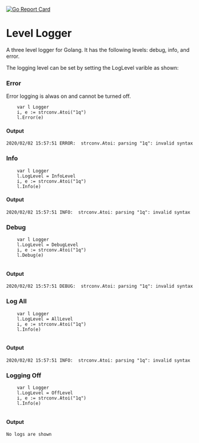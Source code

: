 [![Go Report Card](https://goreportcard.com/badge/github.com/Ulbora/Level_Logger)](https://goreportcard.com/report/github.com/Ulbora/Level_Logger)

Level Logger
============

A three level logger for Golang. It has the following levels: debug, info, and error.

The logging level can be set by setting the LogLevel varible as shown:

### Error
Error logging is alwas on and cannot be turned off.

```
    var l Logger
	i, e := strconv.Atoi("1q")
	l.Error(e)

```
#### Output
```
2020/02/02 15:57:51 ERROR:  strconv.Atoi: parsing "1q": invalid syntax

```

### Info
```
    var l Logger
	l.LogLevel = InfoLevel
	i, e := strconv.Atoi("1q")
	l.Info(e)

```

#### Output
```
2020/02/02 15:57:51 INFO:  strconv.Atoi: parsing "1q": invalid syntax

```

### Debug
```
    var l Logger
	l.LogLevel = DebugLevel
	i, e := strconv.Atoi("1q")
	l.Debug(e)
	
```

#### Output
```
2020/02/02 15:57:51 DEBUG:  strconv.Atoi: parsing "1q": invalid syntax

```

### Log All
```
    var l Logger
	l.LogLevel = AllLevel
	i, e := strconv.Atoi("1q")
	l.Info(e)
	
```

#### Output
```
2020/02/02 15:57:51 INFO:  strconv.Atoi: parsing "1q": invalid syntax

```


### Logging Off
```
    var l Logger
	l.LogLevel = OffLevel
	i, e := strconv.Atoi("1q")
	l.Info(e)
	
```

#### Output
```
No logs are shown

```
